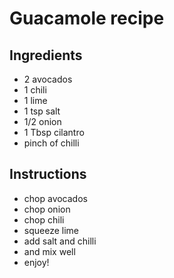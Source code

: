 # Guacamole recipe


## Ingredients

- 2 avocados
- 1 chili
- 1 lime
- 1 tsp salt
- 1/2 onion
- 1 Tbsp cilantro
- pinch of chilli

## Instructions

- chop avocados
- chop onion
- chop chili
- squeeze lime
- add salt and chilli
- and mix well
- enjoy!
